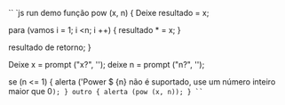 
`` `js run demo
função pow (x, n) {
Deixe resultado = x;

para (vamos i = 1; i <n; i ++) {
resultado * = x;
}

resultado de retorno;
}

Deixe x = prompt ("x?", '');
deixe n = prompt ("n?", '');

se (n <= 1) {
alerta ('Power $ {n} não é suportado,
use um número inteiro maior que 0`);
} outro {
alerta (pow (x, n));
}
`` `

